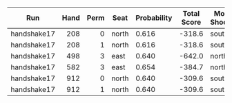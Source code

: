 | Run | Hand | Perm | Seat | Probability | Total Score | Moon Shooter | Variant | Seat Points |
| --- | ---: | ---: | --- | --- | --- | --- | --- | ---: |
| handshake17 | 208 | 0 | north | 0.616 | -318.6 | south | inverted | 0 |
| handshake17 | 208 | 1 | north | 0.616 | -318.6 | south | inverted | 0 |
| handshake17 | 498 | 3 | east | 0.640 | -642.0 | north | inverted | 0 |
| handshake17 | 582 | 3 | east | 0.654 | -384.7 | north | inverted | 0 |
| handshake17 | 912 | 0 | north | 0.640 | -309.6 | south | inverted | 0 |
| handshake17 | 912 | 1 | north | 0.640 | -309.6 | south | inverted | 0 |
